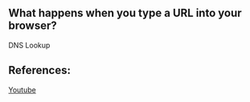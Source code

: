 ## What happens when you type a URL into your browser?

DNS Lookup

## References:
[Youtube](https://www.youtube.com/watch?v=AlkDbnbv7dk)


